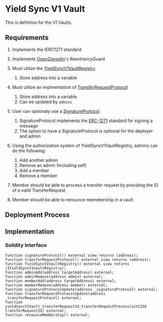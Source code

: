 # Yield Sync V1 Vault

This is defintion for the V1 Vaults.

## Requirements

1. Implements the IERC1271 standard

2. Implements [OpenZeppelin](https://www.openzeppelin.com/)'s ReentrancyGuard

3. Must utilize the [YieldSyncV1VaultRegistry](./V1VaultRegistry.md).
	1. Store address into a variable
	
4. Must utilize an implmentation of [TransferRequestProtocol](./TransferRequestProtocol.md).
	1. Store address into a variable
	2. Can be updated by `admins`

5. User can optionaly use a [SignatureProtocol](./SignatureProtocol.md).
	1. SignatureProtocol implements the [ERC-1271](https://eips.ethereum.org/EIPS/eip-1271) standard for signing a message
	2. The option to have a SignatureProtocol is optional for the deployer and admin

6. Using the authorization system of YieldSyncV1VaultRegistry, admins can do the following:
	1. Add another admin
	1. Remove an admin (Including self)
	1. Add a member
	1. Remove a member

8. Member should be able to process a transfer request by providing the ID of a <i>valid</i> TransferRequest

7. Member should be able to renounce memebership in a vault


## Deployment Process

## Implementation

### Solidity Interface

```solidity
function signatureProtocol() external view returns (address);
function transferRequestProtocol() external view returns (address);
function YieldSyncV1VaultRegistry() external view returns (IYieldSyncV1VaultRegistry);
function adminAdd(address targetAddress) external;
function adminRemove(address admin) external;
function memberAdd(address targetAddress) external;
function memberRemove(address member) external;
function signatureProtocolUpdate(address _signatureProtocol) external;
function transferRequestProtocolUpdate(address _transferRequestProtocol) external;
function yieldSyncV1Vault_transferRequestId_transferRequestProcess(uint256 transferRequestId) external;
function renounceMembership() external;
```
